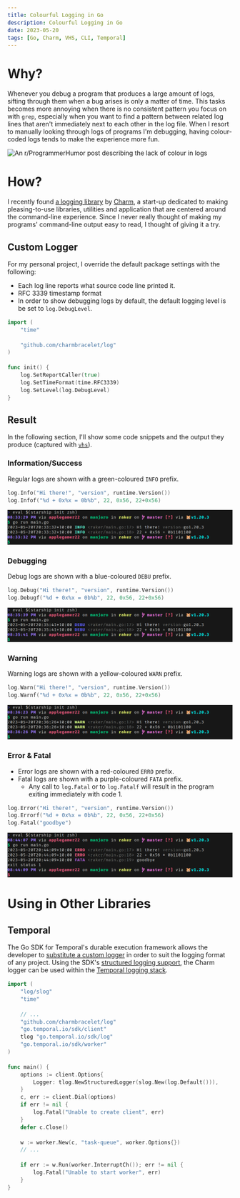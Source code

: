 ```yaml
---
title: Colourful Logging in Go
description: Colourful Logging in Go
date: 2023-05-20
tags: [Go, Charm, VHS, CLI, Temporal]
---
```

# Why?
Whenever you debug a program that produces a large amount of logs, sifting through them when a bug arises is only a matter of time. This tasks becomes more annoying when there is no consistent pattern you focus on with `grep`, especially when you want to find a pattern between related log lines that aren't immediately next to each other in the log file. When I resort to manually looking through logs of programs I'm debugging, having colour-coded logs tends to make the experience more fun.

![An r/ProgrammerHumor post describing the lack of colour in logs](https://i.redd.it/93th0rq0y1h81.jpg "An [r/ProgrammerHumor post](https://www.reddit.com/r/ProgrammerHumor/comments/spdvag/thank_you_ide_for_bringing_in_colors_in_my_life/) describing the lack of colour in logs")

# How?
I recently found [a logging library](https://pkg.go.dev/github.com/charmbracelet/log) by [Charm](https://charm.sh), a start-up dedicated to making pleasing-to-use libraries, utilities and application that are centered around the command-line experience. Since I never really thought of making my programs' command-line output easy to read, I thought of giving it a try.

## Custom Logger
For my personal project, I override the default package settings with the following:

* Each log line reports what source code line printed it.
* RFC 3339 timestamp format
* In order to show debugging logs by default, the default logging level is be set to `log.DebugLevel`.

```go
import (
	"time"

	"github.com/charmbracelet/log"
)

func init() {
	log.SetReportCaller(true)
	log.SetTimeFormat(time.RFC3339)
	log.SetLevel(log.DebugLevel)
}
```

## Result
In the following section, I'll show some code snippets and the output they produce (captured with [`vhs`](https://github.com/charmbracelet/vhs)).

### Information/Success
Regular logs are shown with a green-coloured `INFO` prefix.

```go
log.Info("Hi there!", "version", runtime.Version())
log.Infof("%d + 0x%x = 0b%b", 22, 0x56, 22+0x56)
```

![](info.png)

### Debugging
Debug logs are shown with a blue-coloured `DEBU` prefix.

```go
log.Debug("Hi there!", "version", runtime.Version())
log.Debugf("%d + 0x%x = 0b%b", 22, 0x56, 22+0x56)
```

![](debug.png)

### Warning
Warning logs are shown with a yellow-coloured `WARN` prefix.

```go
log.Warn("Hi there!", "version", runtime.Version())
log.Warnf("%d + 0x%x = 0b%b", 22, 0x56, 22+0x56)
```

![](warn.png)

### Error & Fatal
* Error logs are shown with a red-coloured `ERRO` prefix.
* Fatal logs are shown with a purple-coloured `FATA` prefix.
	* Any call to `log.Fatal` or to `log.Fatalf` will result in the program exiting immediately with code 1.

```go
log.Error("Hi there!", "version", runtime.Version())
log.Errorf("%d + 0x%x = 0b%b", 22, 0x56, 22+0x56)
log.Fatal("goodbye")
```

![](error_fatal.png)

# Using in Other Libraries
## Temporal
The Go SDK for Temporal's durable execution framework allows the developer to [substitute a custom logger](https://docs.temporal.io/dev-guide/go/observability#custom-logger) in order to suit the logging format of any project. Using the SDK's [structured logging support](https://pkg.go.dev/go.temporal.io/sdk/log#NewStructuredLogger), the Charm logger can be used within the [Temporal logging stack](https://docs.temporal.io/dev-guide/go/observability#logging).

```go
import (
	"log/slog"
	"time"

	// ...
	"github.com/charmbracelet/log"
	"go.temporal.io/sdk/client"
	tlog "go.temporal.io/sdk/log"
	"go.temporal.io/sdk/worker"
)

func main() {
	options := client.Options{
		Logger: tlog.NewStructuredLogger(slog.New(log.Default())),
	}
	c, err := client.Dial(options)
	if err != nil {
		log.Fatal("Unable to create client", err)
	}
	defer c.Close()

	w := worker.New(c, "task-queue", worker.Options{})
	// ...

	if err := w.Run(worker.InterruptCh()); err != nil {
		log.Fatal("Unable to start worker", err)
	}
}
```